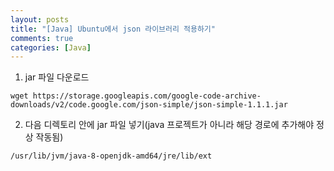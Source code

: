 ```yaml
---
layout: posts
title: "[Java] Ubuntu에서 json 라이브러리 적용하기"
comments: true
categories: [Java]
---
```


1. jar 파일 다운로드
```
wget https://storage.googleapis.com/google-code-archive-downloads/v2/code.google.com/json-simple/json-simple-1.1.1.jar
```

2. 다음 디렉토리 안에 jar 파일 넣기(java 프로젝트가 아니라 해당 경로에 추가해야 정상 작동됨)
```
/usr/lib/jvm/java-8-openjdk-amd64/jre/lib/ext
```
